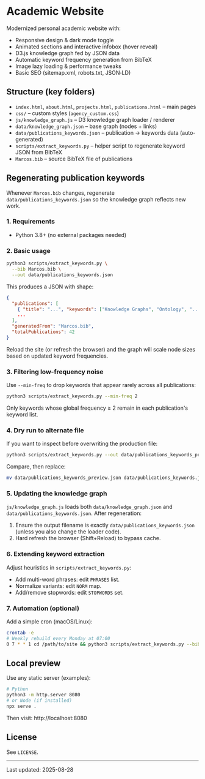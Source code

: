 # Academic Website

Modernized personal academic website with:

- Responsive design & dark mode toggle
- Animated sections and interactive infobox (hover reveal)
- D3.js knowledge graph fed by JSON data
- Automatic keyword frequency generation from BibTeX
- Image lazy loading & performance tweaks
- Basic SEO (sitemap.xml, robots.txt, JSON‑LD)

## Structure (key folders)

- `index.html`, `about.html`, `projects.html`, `publications.html` – main pages
- `css/` – custom styles (`agency_custom.css`)
- `js/knowledge_graph.js` – D3 knowledge graph loader / renderer
- `data/knowledge_graph.json` – base graph (nodes + links)
- `data/publications_keywords.json` – publication -> keywords data (auto-generated)
- `scripts/extract_keywords.py` – helper script to regenerate keyword JSON from BibTeX
- `Marcos.bib` – source BibTeX file of publications

## Regenerating publication keywords

Whenever `Marcos.bib` changes, regenerate `data/publications_keywords.json` so the knowledge graph reflects new work.

### 1. Requirements

- Python 3.8+ (no external packages needed)

### 2. Basic usage

```bash
python3 scripts/extract_keywords.py \
  --bib Marcos.bib \
  --out data/publications_keywords.json
```

This produces a JSON with shape:

```json
{
  "publications": [
    { "title": "...", "keywords": ["Knowledge Graphs", "Ontology", "..."] },
    ...
  ],
  "generatedFrom": "Marcos.bib",
  "totalPublications": 42
}
```

Reload the site (or refresh the browser) and the graph will scale node sizes based on updated keyword frequencies.

### 3. Filtering low-frequency noise

Use `--min-freq` to drop keywords that appear rarely across all publications:

```bash
python3 scripts/extract_keywords.py --min-freq 2
```

Only keywords whose global frequency ≥ 2 remain in each publication's keyword list.

### 4. Dry run to alternate file

If you want to inspect before overwriting the production file:

```bash
python3 scripts/extract_keywords.py --out data/publications_keywords_preview.json
```

Compare, then replace:

```bash
mv data/publications_keywords_preview.json data/publications_keywords.json
```

### 5. Updating the knowledge graph

`js/knowledge_graph.js` loads both `data/knowledge_graph.json` and `data/publications_keywords.json`. After regeneration:

1. Ensure the output filename is exactly `data/publications_keywords.json` (unless you also change the loader code).
2. Hard refresh the browser (Shift+Reload) to bypass cache.

### 6. Extending keyword extraction

Adjust heuristics in `scripts/extract_keywords.py`:
- Add multi-word phrases: edit `PHRASES` list.
- Normalize variants: edit `NORM` map.
- Add/remove stopwords: edit `STOPWORDS` set.

### 7. Automation (optional)

Add a simple cron (macOS/Linux):

```bash
crontab -e
# Weekly rebuild every Monday at 07:00
0 7 * * 1 cd /path/to/site && python3 scripts/extract_keywords.py --bib Marcos.bib --out data/publications_keywords.json
```

## Local preview

Use any static server (examples):

```bash
# Python
python3 -m http.server 8080
# or Node (if installed)
npx serve .
```
Then visit: http://localhost:8080

## License

See `LICENSE`.

---
Last updated: 2025-08-28
